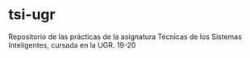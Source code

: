 # tsi-ugr
Repositorio de las prácticas de la asignatura Técnicas de los Sistemas Inteligentes, cursada en la UGR. 19-20
